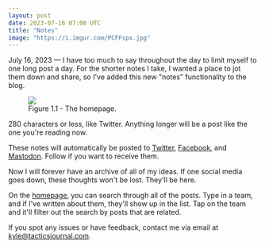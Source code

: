 ```yaml
---
layout: post
date: 2023-07-16 07:00 UTC
title: "Notes" 
image: "https://i.imgur.com/PCFFspx.jpg"
---
```


July 16, 2023 — I have too much to say throughout the day to limit myself to one long post a day. For the shorter notes I take, I wanted a place to jot them down and share, so I've added this new "notes" functionality to the blog. 

<!---more--->

<figure>
    <img src="https://i.imgur.com/PCFFspx.jpg">
    <figcaption>Figure 1.1 - The homepage.</figcaption>
</figure> 

280 characters or less, like Twitter. Anything longer will be a post like the one you're reading now. 

These notes will automatically be posted to [Twitter](https://twitter.com/tacticsjournal), [Facebook](https://facebook.com/tacticsjournal/), and [Mastodon](https://mas.to/@tacticsjournal). Follow if you want to receive them. 

Now I will forever have an archive of all of my ideas. If one social media goes down, these thoughts won't be lost. They'll be here. 

On the [homepage](https://tacticsjournal.com), you can search through all of the posts. Type in a team, and if I've written about them, they'll show up in the list. Tap on the team and it'll filter out the search by posts that are related. 

If you spot any issues or have feedback, contact me via email at <a href="mailto:kyle@tacticsjournal.com">kyle@tacticsjournal.com</a>.
